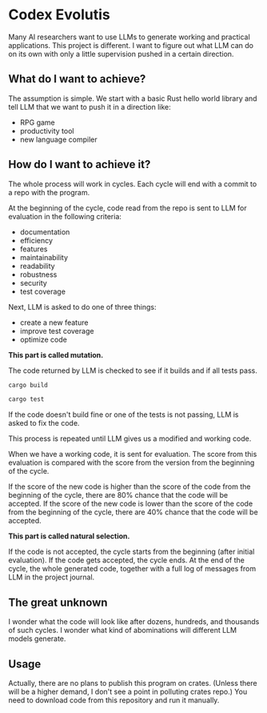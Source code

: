 # Codex Evolutis

Many AI researchers want to use LLMs to generate working and practical applications. This project is different. I want to figure out what LLM can do on its own with only a little supervision pushed in a certain direction.

## What do I want to achieve?

The assumption is simple. We start with a basic Rust hello world library and tell LLM that we want to push it in a direction like:
- RPG game
- productivity tool
- new language compiler

## How do I want to achieve it?

The whole process will work in cycles. Each cycle will end with a commit to a repo with the program.

At the beginning of the cycle, code read from the repo is sent to LLM for evaluation in the following criteria:
- documentation
- efficiency
- features
- maintainability
- readability
- robustness
- security
- test coverage

Next, LLM is asked to do one of three things:
- create a new feature
- improve test coverage
- optimize code

**This part is called mutation.**

The code returned by LLM is checked to see if it builds and if all tests pass.

```sh
cargo build
```

```sh
cargo test
```

If the code doesn't build fine or one of the tests is not passing, LLM is asked to fix the code.

This process is repeated until LLM gives us a modified and working code.

When we have a working code, it is sent for evaluation. The score from this evaluation is compared with the score from the version from the beginning of the cycle.

If the score of the new code is higher than the score of the code from the beginning of the cycle, there are 80% chance that the code will be accepted. If the score of the new code is lower than the score of the code from the beginning of the cycle, there are 40% chance that the code will be accepted.

**This part is called natural selection.**

If the code is not accepted, the cycle starts from the beginning (after initial evaluation). If the code gets accepted, the cycle ends. At the end of the cycle, the whole generated code, together with a full log of messages from LLM in the project journal.

## The great unknown

I wonder what the code will look like after dozens, hundreds, and thousands of such cycles. I wonder what kind of abominations will different LLM models generate.

## Usage

Actually, there are no plans to publish this program on crates. (Unless there will be a higher demand, I don't see a point in polluting crates repo.) You need to download code from this repository and run it manually.
